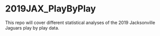 # 2019JAX_PlayByPlay
This repo will cover different statistical analyses of the 2019 Jacksonville Jaguars play by play data.
